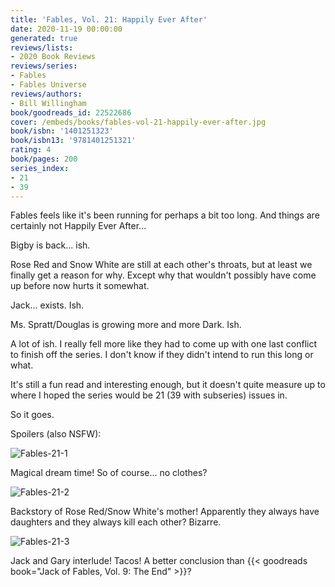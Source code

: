 ```yaml
---
title: 'Fables, Vol. 21: Happily Ever After'
date: 2020-11-19 00:00:00
generated: true
reviews/lists:
- 2020 Book Reviews
reviews/series:
- Fables
- Fables Universe
reviews/authors:
- Bill Willingham
book/goodreads_id: 22522686
cover: /embeds/books/fables-vol-21-happily-ever-after.jpg
book/isbn: '1401251323'
book/isbn13: '9781401251321'
rating: 4
book/pages: 200
series_index:
- 21
- 39
---
```

Fables feels like it's been running for perhaps a bit too long. And things are certainly not Happily Ever After...  

Bigby is back... ish.  

<!--more-->

Rose Red and Snow White are still at each other's throats, but at least we finally get a reason for why. Except why that wouldn't possibly have come up before now hurts it somewhat.  

Jack... exists. Ish.  

Ms. Spratt/Douglas is growing more and more Dark. Ish.  

A lot of ish. I really fell more like they had to come up with one last conflict to finish off the series. I don't know if they didn't intend to run this long or what.  

It's still a fun read and interesting enough, but it doesn't quite measure up to where I hoped the series would be 21 (39 with subseries) issues in.  

So it goes.  

Spoilers (also NSFW):  

![Fables-21-1](/embeds/books/attachments/fables-21-1.jpg)  

Magical dream time! So of course... no clothes?  

![Fables-21-2](/embeds/books/attachments/fables-21-2.jpg)  

Backstory of Rose Red/Snow White's mother! Apparently they always have daughters and they always kill each other? Bizarre.  

![Fables-21-3](/embeds/books/attachments/fables-21-3.jpg)  

Jack and Gary interlude! Tacos! A better conclusion than {{< goodreads book="Jack of Fables, Vol. 9: The End" >}}?